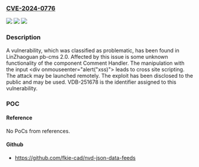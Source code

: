 ### [CVE-2024-0776](https://cve.mitre.org/cgi-bin/cvename.cgi?name=CVE-2024-0776)
![](https://img.shields.io/static/v1?label=Product&message=pb-cms&color=blue)
![](https://img.shields.io/static/v1?label=Version&message=%3D%202.0%20&color=brighgreen)
![](https://img.shields.io/static/v1?label=Vulnerability&message=CWE-79%20Cross%20Site%20Scripting&color=brighgreen)

### Description

A vulnerability, which was classified as problematic, has been found in LinZhaoguan pb-cms 2.0. Affected by this issue is some unknown functionality of the component Comment Handler. The manipulation with the input <div onmouseenter="alert("xss)"> leads to cross site scripting. The attack may be launched remotely. The exploit has been disclosed to the public and may be used. VDB-251678 is the identifier assigned to this vulnerability.

### POC

#### Reference
No PoCs from references.

#### Github
- https://github.com/fkie-cad/nvd-json-data-feeds

